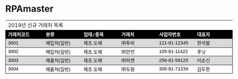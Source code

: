 # RPAmaster

  
<html xmlns:v="urn:schemas-microsoft-com:vml"
xmlns:o="urn:schemas-microsoft-com:office:office"
xmlns:x="urn:schemas-microsoft-com:office:excel"
xmlns="http://www.w3.org/TR/REC-html40">

<head>
<meta http-equiv=Content-Type content="text/html; charset=ks_c_5601-1987">
<meta name=ProgId content=Excel.Sheet>
<meta name=Generator content="Microsoft Excel 15">
<link id=Main-File rel=Main-File href="../새%20Microsoft%20Excel%20워크시트.htm">
<link rel=File-List href=filelist.xml>
<link rel=Stylesheet href=stylesheet.css>
<style>
<!--table
	{mso-displayed-decimal-separator:"\.";
	mso-displayed-thousand-separator:"\,";}
@page
	{margin:.75in .7in .75in .7in;
	mso-header-margin:.3in;
	mso-footer-margin:.3in;}
ruby
	{ruby-align:left;}
rt
	{color:windowtext;
	font-size:8.0pt;
	font-weight:400;
	font-style:normal;
	text-decoration:none;
	font-family:"맑은 고딕", monospace;
	mso-font-charset:129;
	mso-char-type:none;
	display:none;}
-->
</style>
<![if !supportTabStrip]><script language="JavaScript">
<!--
function fnUpdateTabs()
 {
  if (parent.window.g_iIEVer>=4) {
   if (parent.document.readyState=="complete"
    && parent.frames['frTabs'].document.readyState=="complete")
   parent.fnSetActiveSheet(0);
  else
   window.setTimeout("fnUpdateTabs();",150);
 }
}
if (window.name!="frSheet")
 window.location.replace("../새%20Microsoft%20Excel%20워크시트.htm");
else
 fnUpdateTabs();
//-->
</script>
<![endif]>
</head>
<body link="#0563C1" vlink="#954F72">
<table border=0 cellpadding=0 cellspacing=0 width=708 style='border-collapse:
 collapse;table-layout:fixed;width:534pt'>
 <col width=118 span=6 style='mso-width-source:userset;mso-width-alt:3776;
 width:89pt'>
 <tr height=22 style='height:16.5pt'>
  <td colspan=6 height=22 class=xl67 width=708 style='height:16.5pt;width:534pt'>2019년
  신규 거래처 목록</td>
 </tr>
 <tr height=22 style='height:16.5pt'>
  <td height=22 class=xl65 style='height:16.5pt;font-size:11.0pt;color:white;
  font-weight:700;text-decoration:none;text-underline-style:none;text-line-through:
  none;font-family:"맑은 고딕", monospace;mso-font-charset:129;border-top:.5pt solid black;
  border-right:none;border-bottom:.5pt solid black;border-left:.5pt solid black;
  background:black;mso-pattern:black none'>거래처코드</td>
  <td class=xl65 style='font-size:11.0pt;color:white;font-weight:700;
  text-decoration:none;text-underline-style:none;text-line-through:none;
  font-family:"맑은 고딕", monospace;mso-font-charset:129;border-top:.5pt solid black;
  border-right:none;border-bottom:.5pt solid black;border-left:none;background:
  black;mso-pattern:black none'>분류</td>
  <td class=xl65 style='font-size:11.0pt;color:white;font-weight:700;
  text-decoration:none;text-underline-style:none;text-line-through:none;
  font-family:"맑은 고딕", monospace;mso-font-charset:129;border-top:.5pt solid black;
  border-right:none;border-bottom:.5pt solid black;border-left:none;background:
  black;mso-pattern:black none'>업태/종목</td>
  <td class=xl65 style='font-size:11.0pt;color:white;font-weight:700;
  text-decoration:none;text-underline-style:none;text-line-through:none;
  font-family:"맑은 고딕", monospace;mso-font-charset:129;border-top:.5pt solid black;
  border-right:none;border-bottom:.5pt solid black;border-left:none;background:
  black;mso-pattern:black none'>거래처</td>
  <td class=xl65 style='font-size:11.0pt;color:white;font-weight:700;
  text-decoration:none;text-underline-style:none;text-line-through:none;
  font-family:"맑은 고딕", monospace;mso-font-charset:129;border-top:.5pt solid black;
  border-right:none;border-bottom:.5pt solid black;border-left:none;background:
  black;mso-pattern:black none'>사업자번호</td>
  <td class=xl65 style='font-size:11.0pt;color:white;font-weight:700;
  text-decoration:none;text-underline-style:none;text-line-through:none;
  font-family:"맑은 고딕", monospace;mso-font-charset:129;border-top:.5pt solid black;
  border-right:.5pt solid black;border-bottom:.5pt solid black;border-left:
  none;background:black;mso-pattern:black none'>대표자</td>
 </tr>
 <tr height=22 style='height:16.5pt'>
  <td height=22 class=xl66 style='height:16.5pt;font-size:11.0pt;color:black;
  font-weight:400;text-decoration:none;text-underline-style:none;text-line-through:
  none;font-family:"맑은 고딕", sans-serif;border-top:.5pt solid black;border-right:
  none;border-bottom:.5pt solid black;border-left:.5pt solid black;background:
  #D9D9D9;mso-pattern:#D9D9D9 none'>3001</td>
  <td class=xl66 style='font-size:11.0pt;color:black;font-weight:400;
  text-decoration:none;text-underline-style:none;text-line-through:none;
  font-family:"맑은 고딕", sans-serif;border-top:.5pt solid black;border-right:
  none;border-bottom:.5pt solid black;border-left:none;background:#D9D9D9;
  mso-pattern:#D9D9D9 none'>매입처(일반)</td>
  <td class=xl66 style='font-size:11.0pt;color:black;font-weight:400;
  text-decoration:none;text-underline-style:none;text-line-through:none;
  font-family:"맑은 고딕", sans-serif;border-top:.5pt solid black;border-right:
  none;border-bottom:.5pt solid black;border-left:none;background:#D9D9D9;
  mso-pattern:#D9D9D9 none'>제조.도매</td>
  <td class=xl66 style='font-size:11.0pt;color:black;font-weight:400;
  text-decoration:none;text-underline-style:none;text-line-through:none;
  font-family:"맑은 고딕", sans-serif;border-top:.5pt solid black;border-right:
  none;border-bottom:.5pt solid black;border-left:none;background:#D9D9D9;
  mso-pattern:#D9D9D9 none'>㈜투비</td>
  <td class=xl66 style='font-size:11.0pt;color:black;font-weight:400;
  text-decoration:none;text-underline-style:none;text-line-through:none;
  font-family:"맑은 고딕", sans-serif;border-top:.5pt solid black;border-right:
  none;border-bottom:.5pt solid black;border-left:none;background:#D9D9D9;
  mso-pattern:#D9D9D9 none'>121-81-12345</td>
  <td class=xl66 style='font-size:11.0pt;color:black;font-weight:400;
  text-decoration:none;text-underline-style:none;text-line-through:none;
  font-family:"맑은 고딕", sans-serif;border-top:.5pt solid black;border-right:
  .5pt solid black;border-bottom:.5pt solid black;border-left:none;background:
  #D9D9D9;mso-pattern:#D9D9D9 none'>한석봉</td>
 </tr>
 <tr height=22 style='height:16.5pt'>
  <td height=22 class=xl66 style='height:16.5pt;font-size:11.0pt;color:black;
  font-weight:400;text-decoration:none;text-underline-style:none;text-line-through:
  none;font-family:"맑은 고딕", sans-serif;border-top:.5pt solid black;border-right:
  none;border-bottom:.5pt solid black;border-left:.5pt solid black'>3002</td>
  <td class=xl66 style='font-size:11.0pt;color:black;font-weight:400;
  text-decoration:none;text-underline-style:none;text-line-through:none;
  font-family:"맑은 고딕", sans-serif;border-top:.5pt solid black;border-right:
  none;border-bottom:.5pt solid black;border-left:none'>매입처(일반)</td>
  <td class=xl66 style='font-size:11.0pt;color:black;font-weight:400;
  text-decoration:none;text-underline-style:none;text-line-through:none;
  font-family:"맑은 고딕", sans-serif;border-top:.5pt solid black;border-right:
  none;border-bottom:.5pt solid black;border-left:none'>제조.도매</td>
  <td class=xl66 style='font-size:11.0pt;color:black;font-weight:400;
  text-decoration:none;text-underline-style:none;text-line-through:none;
  font-family:"맑은 고딕", sans-serif;border-top:.5pt solid black;border-right:
  none;border-bottom:.5pt solid black;border-left:none'>㈜안전</td>
  <td class=xl66 style='font-size:11.0pt;color:black;font-weight:400;
  text-decoration:none;text-underline-style:none;text-line-through:none;
  font-family:"맑은 고딕", sans-serif;border-top:.5pt solid black;border-right:
  none;border-bottom:.5pt solid black;border-left:none'>105-81-11422</td>
  <td class=xl66 style='font-size:11.0pt;color:black;font-weight:400;
  text-decoration:none;text-underline-style:none;text-line-through:none;
  font-family:"맑은 고딕", sans-serif;border-top:.5pt solid black;border-right:
  .5pt solid black;border-bottom:.5pt solid black;border-left:none'>푸닛</td>
 </tr>
 <tr height=22 style='height:16.5pt'>
  <td height=22 class=xl66 style='height:16.5pt;font-size:11.0pt;color:black;
  font-weight:400;text-decoration:none;text-underline-style:none;text-line-through:
  none;font-family:"맑은 고딕", sans-serif;border-top:.5pt solid black;border-right:
  none;border-bottom:.5pt solid black;border-left:.5pt solid black;background:
  #D9D9D9;mso-pattern:#D9D9D9 none'>3003</td>
  <td class=xl66 style='font-size:11.0pt;color:black;font-weight:400;
  text-decoration:none;text-underline-style:none;text-line-through:none;
  font-family:"맑은 고딕", sans-serif;border-top:.5pt solid black;border-right:
  none;border-bottom:.5pt solid black;border-left:none;background:#D9D9D9;
  mso-pattern:#D9D9D9 none'>매출처(일반)</td>
  <td class=xl66 style='font-size:11.0pt;color:black;font-weight:400;
  text-decoration:none;text-underline-style:none;text-line-through:none;
  font-family:"맑은 고딕", sans-serif;border-top:.5pt solid black;border-right:
  none;border-bottom:.5pt solid black;border-left:none;background:#D9D9D9;
  mso-pattern:#D9D9D9 none'>제조.도매</td>
  <td class=xl66 style='font-size:11.0pt;color:black;font-weight:400;
  text-decoration:none;text-underline-style:none;text-line-through:none;
  font-family:"맑은 고딕", sans-serif;border-top:.5pt solid black;border-right:
  none;border-bottom:.5pt solid black;border-left:none;background:#D9D9D9;
  mso-pattern:#D9D9D9 none'>㈜피젠</td>
  <td class=xl66 style='font-size:11.0pt;color:black;font-weight:400;
  text-decoration:none;text-underline-style:none;text-line-through:none;
  font-family:"맑은 고딕", sans-serif;border-top:.5pt solid black;border-right:
  none;border-bottom:.5pt solid black;border-left:none;background:#D9D9D9;
  mso-pattern:#D9D9D9 none'>256-81-56125</td>
  <td class=xl66 style='font-size:11.0pt;color:black;font-weight:400;
  text-decoration:none;text-underline-style:none;text-line-through:none;
  font-family:"맑은 고딕", sans-serif;border-top:.5pt solid black;border-right:
  .5pt solid black;border-bottom:.5pt solid black;border-left:none;background:
  #D9D9D9;mso-pattern:#D9D9D9 none'>이순신</td>
 </tr>
 <tr height=22 style='height:16.5pt'>
  <td height=22 class=xl66 style='height:16.5pt;font-size:11.0pt;color:black;
  font-weight:400;text-decoration:none;text-underline-style:none;text-line-through:
  none;font-family:"맑은 고딕", sans-serif;border-top:.5pt solid black;border-right:
  none;border-bottom:.5pt solid black;border-left:.5pt solid black'>3004</td>
  <td class=xl66 style='font-size:11.0pt;color:black;font-weight:400;
  text-decoration:none;text-underline-style:none;text-line-through:none;
  font-family:"맑은 고딕", sans-serif;border-top:.5pt solid black;border-right:
  none;border-bottom:.5pt solid black;border-left:none'>매출처(일반)</td>
  <td class=xl66 style='font-size:11.0pt;color:black;font-weight:400;
  text-decoration:none;text-underline-style:none;text-line-through:none;
  font-family:"맑은 고딕", sans-serif;border-top:.5pt solid black;border-right:
  none;border-bottom:.5pt solid black;border-left:none'>제조.도매</td>
  <td class=xl66 style='font-size:11.0pt;color:black;font-weight:400;
  text-decoration:none;text-underline-style:none;text-line-through:none;
  font-family:"맑은 고딕", sans-serif;border-top:.5pt solid black;border-right:
  none;border-bottom:.5pt solid black;border-left:none'>㈜두원</td>
  <td class=xl66 style='font-size:11.0pt;color:black;font-weight:400;
  text-decoration:none;text-underline-style:none;text-line-through:none;
  font-family:"맑은 고딕", sans-serif;border-top:.5pt solid black;border-right:
  none;border-bottom:.5pt solid black;border-left:none'>305-81-71239</td>
  <td class=xl66 style='font-size:11.0pt;color:black;font-weight:400;
  text-decoration:none;text-underline-style:none;text-line-through:none;
  font-family:"맑은 고딕", sans-serif;border-top:.5pt solid black;border-right:
  .5pt solid black;border-bottom:.5pt solid black;border-left:none'>김두한</td>
 </tr>
 <![if supportMisalignedColumns]>
 <tr height=0 style='display:none'>
  <td width=118 style='width:89pt'></td>
  <td width=118 style='width:89pt'></td>
  <td width=118 style='width:89pt'></td>
  <td width=118 style='width:89pt'></td>
  <td width=118 style='width:89pt'></td>
  <td width=118 style='width:89pt'></td>
 </tr>
 <![endif]>
</table>
</body>
</html>
